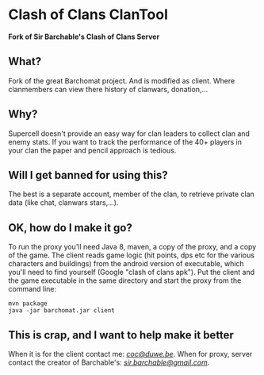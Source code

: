 Clash of Clans ClanTool
=========

**Fork of Sir Barchable's Clash of Clans Server**

## What?

Fork of the great Barchomat project. And is modified as client. Where clanmembers can view there history of clanwars, donation,...


## Why?

Supercell doesn't provide an easy way for clan leaders to collect clan and enemy stats. If you want to track the 
performance of the 40+ players in your clan the paper and pencil approach is tedious. 


## Will I get banned for using this?

The best is a separate account, member of the clan, to retrieve private clan data (like chat, clanwars stars,...).


## OK, how do I make it go?

To run the proxy you'll need Java 8, maven, a copy of the proxy, and a copy of the game.
The client reads game logic (hit points, dps etc for the various characters and buildings) from 
the android version of executable, which you'll need to find yourself (Google "clash of clans apk"). Put the client and 
the game executable in the same directory and start the proxy from the command line:

    mvn package
    java -jar barchomat.jar client

## This is crap, and I want to help make it better
  
When it is for the client contact me: *coc@duwe.be*.
When for proxy, server contact the creator of Barchable's: *sir.barchable@gmail.com*.
